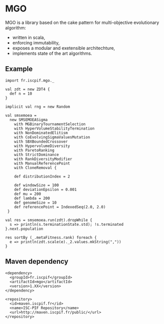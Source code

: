 MGO
===

MGO is a library based on the cake pattern for multi-objective evolutionary algorithm:
* written in scala,
* enforcing immutability,
* exposes a modular and exetensible architechture,
* implements state of the art algorithms.

Example
-------

    import fr.iscpif.mgo._
  
    val zdt = new ZDT4 {
      def n = 10
    }
  
    implicit val rng = new Random
  
    val smsemoea =
      new SMSEMOEASigma
        with MGBinaryTournamentSelection
        with HyperVolumeStabilityTermination
        with NonDominatedElitism
        with CoEvolvingSigmaValuesMutation
        with SBXBoundedCrossover
        with HypervolumeDiversity
        with ParetoRanking
        with StrictDominance
        with RankDiversityModifier
        with ManualReferencePoint 
        with CloneRemoval {
  
        def distributionIndex = 2
        
        def windowSize = 100
        def deviationEpsilon = 0.001
        def mu = 200
        def lambda = 200
        def genomeSize = 10
        def referencePoint = IndexedSeq(2.0, 2.0)
     }
  
    val res = smsemoea.run(zdt).dropWhile {
      s => println(s.terminationState.std); !s.terminated
    }.next.population
    
    res sortBy (_.metaFitness.rank) foreach {
      e => println(zdt.scale(e)._2.values.mkString(","))
    }

Maven dependency
----------------

    <dependency>
      <groupId>fr.iscpif</groupId>
      <artifactId>mgo</artifactId>
      <version>1.XX</version>
    </dependency>
    
    <repository>
      <id>maven.iscpif.fr</id>
      <name>ISC-PIF Repository</name>
      <url>http://maven.iscpif.fr/public/</url>
    </repository>


